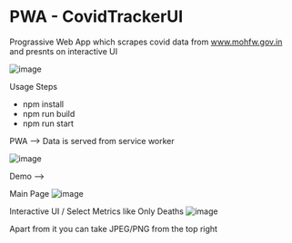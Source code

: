# PWA - CovidTrackerUI
Prograssive Web App which scrapes covid data from www.mohfw.gov.in and presnts on interactive UI

![image](https://user-images.githubusercontent.com/17278888/115153914-db045e80-a095-11eb-8f78-39b40f3256af.png)


Usage Steps
<ul>
  <li>npm install</li> 
  <li>npm run build</li> 
  <li>npm run start</li>
</ul>

PWA -->
Data is served from service worker

![image](https://user-images.githubusercontent.com/17278888/115166309-2b001700-a0d0-11eb-8239-386d5ff8cd68.png)


Demo -->

Main Page
![image](https://user-images.githubusercontent.com/17278888/115153988-4817f400-a096-11eb-8452-b0fa5c339981.png)

Interactive UI / Select Metrics like Only Deaths
![image](https://user-images.githubusercontent.com/17278888/115154029-75fd3880-a096-11eb-9b2d-b792684f2894.png)

Apart from it you can take JPEG/PNG from the top right
